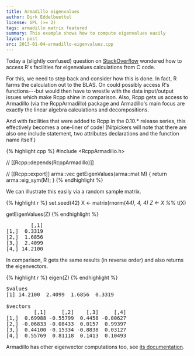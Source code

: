 ```yaml
---
title: Armadillo eigenvalues
author: Dirk Eddelbuettel
license: GPL (>= 2)
tags: armadillo matrix featured
summary: This example shows how to compute eigenvalues easily
layout: post
src: 2013-01-04-armadillo-eigenvalues.cpp
---
```


Today a (slightly confused) question on 
[StackOverflow](http://stackoverflow.com/questions/14164972/eigenvalues-calculations-in-c-within-r-codes/14165455) 
wondered how to access R's facilities for eigenvalues calculations
from C code.

For this, we need to step back and consider how this is done. In
fact, R farms the calculation out to the BLAS. On could possibly
access R's functions---but would then have to wrestle with the data
input/output issues which make Rcpp shine in comparison.  Also,
Rcpp gets us access to Armadillo (via the RcppArmadillo) package
and Armadillo's main focus are exactly the linear algebra
calculations and decompositions.  

And with facilities that were added to Rcpp in the 0.10.* release
series, this effectively becomes a one-liner of code! (Nitpickers
will note that there are also one include statement, two attributes
declarations and the function name itself.)



{% highlight cpp %}
#include <RcppArmadillo.h>

// [[Rcpp::depends(RcppArmadillo)]]

// [[Rcpp::export]]
arma::vec getEigenValues(arma::mat M) {
    return arma::eig_sym(M);
}
{% endhighlight %}


We can illustrate this easily via a random sample matrix.

{% highlight r %}
set.seed(42)
X <- matrix(rnorm(4*4), 4, 4)
Z <- X %*% t(X)

getEigenValues(Z)
{% endhighlight %}



<pre class="output">
        [,1]
[1,]  0.3319
[2,]  1.6856
[3,]  2.4099
[4,] 14.2100
</pre>


In comparison, R gets the same results (in reverse order) and also returns the eigenvectors.

{% highlight r %}
eigen(Z)
{% endhighlight %}



<pre class="output">
$values
[1] 14.2100  2.4099  1.6856  0.3319

$vectors
         [,1]     [,2]    [,3]     [,4]
[1,]  0.69988 -0.55799  0.4458 -0.00627
[2,] -0.06833 -0.08433  0.0157  0.99397
[3,]  0.44100 -0.15334 -0.8838  0.03127
[4,]  0.55769  0.81118  0.1413  0.10493
</pre>


Armadillo has other eigenvector computations too, see [its documentation](http://arma.sourceforge.net/docs.html#eig_sym).
